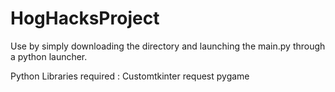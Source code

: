# HogHacksProject

Use by simply downloading the directory and launching the main.py through a python launcher.

Python Libraries required : 
Customtkinter
request
pygame
